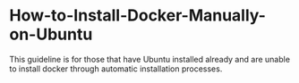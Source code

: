 # How-to-Install-Docker-Manually-on-Ubuntu
This guideline is for those that have Ubuntu installed already and are unable to install docker through automatic installation processes.
